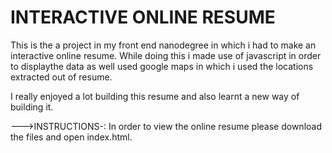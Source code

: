 # INTERACTIVE ONLINE RESUME

This is the a project in my front end nanodegree in which i had to make an interactive online resume.
While doing this i made use of javascript in order to displaythe data as well used
google maps in which i used the locations extracted out of resume.

I really enjoyed a lot building this resume and also learnt a new way of building it.

--->INSTRUCTIONS-:
    In order to view the online resume please download the files and open index.html.
